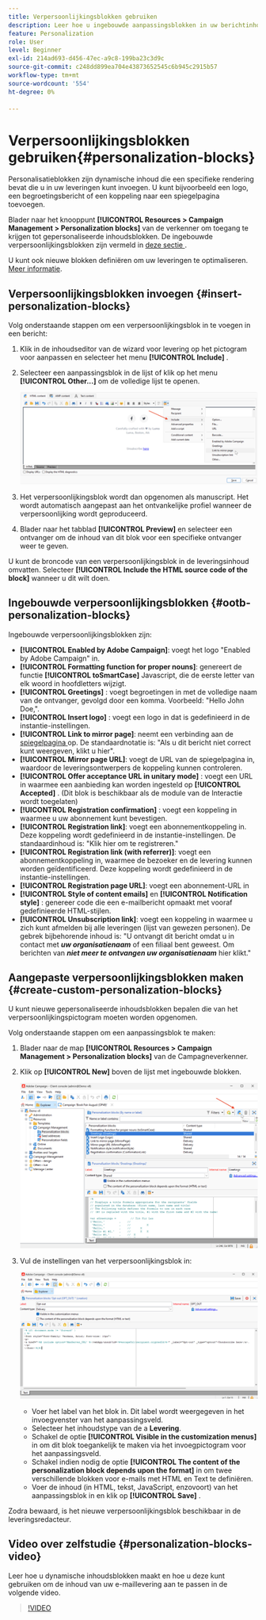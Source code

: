```yaml
---
title: Verpersoonlijkingsblokken gebruiken
description: Leer hoe u ingebouwde aanpassingsblokken in uw berichtinhoud kunt gebruiken
feature: Personalization
role: User
level: Beginner
exl-id: 214ad693-d456-47ec-a9c8-199ba23c3d9c
source-git-commit: c248dd899ea704e43873652545c6b945c2915b57
workflow-type: tm+mt
source-wordcount: '554'
ht-degree: 0%

---
```


# Verpersoonlijkingsblokken gebruiken{#personalization-blocks}

Personalisatieblokken zijn dynamische inhoud die een specifieke rendering bevat die u in uw leveringen kunt invoegen. U kunt bijvoorbeeld een logo, een begroetingsbericht of een koppeling naar een spiegelpagina toevoegen.

Blader naar het knooppunt **[!UICONTROL Resources > Campaign Management > Personalization blocks]** van de verkenner om toegang te krijgen tot gepersonaliseerde inhoudsblokken. De ingebouwde verpersoonlijkingsblokken zijn vermeld in [ deze sectie ](#ootb-personalization-blocks).

U kunt ook nieuwe blokken definiëren om uw leveringen te optimaliseren. [Meer informatie](#create-custom-personalization-blocks).

## Verpersoonlijkingsblokken invoegen {#insert-personalization-blocks}

Volg onderstaande stappen om een verpersoonlijkingsblok in te voegen in een bericht:

1. Klik in de inhoudseditor van de wizard voor levering op het pictogram voor aanpassen en selecteer het menu **[!UICONTROL Include]** .
1. Selecteer een aanpassingsblok in de lijst of klik op het menu **[!UICONTROL Other...]** om de volledige lijst te openen.

   ![](assets/perso-content-block.png)

1. Het verpersoonlijkingsblok wordt dan opgenomen als manuscript. Het wordt automatisch aangepast aan het ontvankelijke profiel wanneer de verpersoonlijking wordt geproduceerd.
1. Blader naar het tabblad **[!UICONTROL Preview]** en selecteer een ontvanger om de inhoud van dit blok voor een specifieke ontvanger weer te geven.

U kunt de broncode van een verpersoonlijkingsblok in de leveringsinhoud omvatten. Selecteer **[!UICONTROL Include the HTML source code of the block]** wanneer u dit wilt doen.

## Ingebouwde verpersoonlijkingsblokken {#ootb-personalization-blocks}

Ingebouwde verpersoonlijkingsblokken zijn:

* **[!UICONTROL Enabled by Adobe Campaign]**: voegt het logo &quot;Enabled by Adobe Campaign&quot; in.
* **[!UICONTROL Formatting function for proper nouns]**: genereert de functie **[!UICONTROL toSmartCase]** Javascript, die de eerste letter van elk woord in hoofdletters wijzigt.
* **[!UICONTROL Greetings]** : voegt begroetingen in met de volledige naam van de ontvanger, gevolgd door een komma. Voorbeeld: &quot;Hello John Doe,&quot;.
* **[!UICONTROL Insert logo]** : voegt een logo in dat is gedefinieerd in de instantie-instellingen.
* **[!UICONTROL Link to mirror page]**: neemt een verbinding aan de [ spiegelpagina ](mirror-page.md) op. De standaardnotatie is: &quot;Als u dit bericht niet correct kunt weergeven, klikt u hier&quot;.
* **[!UICONTROL Mirror page URL]**: voegt de URL van de spiegelpagina in, waardoor de leveringsontwerpers de koppeling kunnen controleren.
* **[!UICONTROL Offer acceptance URL in unitary mode]** : voegt een URL in waarmee een aanbieding kan worden ingesteld op **[!UICONTROL Accepted]** . (Dit blok is beschikbaar als de module van de Interactie wordt toegelaten)
* **[!UICONTROL Registration confirmation]** : voegt een koppeling in waarmee u uw abonnement kunt bevestigen.
* **[!UICONTROL Registration link]**: voegt een abonnementkoppeling in. Deze koppeling wordt gedefinieerd in de instantie-instellingen. De standaardinhoud is: &quot;Klik hier om te registreren.&quot;
* **[!UICONTROL Registration link (with referrer)]**: voegt een abonnementkoppeling in, waarmee de bezoeker en de levering kunnen worden geïdentificeerd. Deze koppeling wordt gedefinieerd in de instantie-instellingen.
* **[!UICONTROL Registration page URL]**: voegt een abonnement-URL in
* **[!UICONTROL Style of content emails]** en **[!UICONTROL Notification style]** : genereer code die een e-mailbericht opmaakt met vooraf gedefinieerde HTML-stijlen.
* **[!UICONTROL Unsubscription link]**: voegt een koppeling in waarmee u zich kunt afmelden bij alle leveringen (lijst van gewezen personen). De gebrek bijbehorende inhoud is: &quot;U ontvangt dit bericht omdat u in contact met ***uw organisatienaam*** of een filiaal bent geweest. Om berichten van ***niet meer te ontvangen uw organisatienaam*** hier klikt.&quot;

## Aangepaste verpersoonlijkingsblokken maken {#create-custom-personalization-blocks}

U kunt nieuwe gepersonaliseerde inhoudsblokken bepalen die van het verpersoonlijkingspictogram moeten worden opgenomen.

Volg onderstaande stappen om een aanpassingsblok te maken:

1. Blader naar de map **[!UICONTROL Resources > Campaign Management > Personalization blocks]** van de Campagneverkenner.
1. Klik op **[!UICONTROL New]** boven de lijst met ingebouwde blokken.

   ![](assets/perso-new-block.png)

1. Vul de instellingen van het verpersoonlijkingsblok in:

   ![](assets/perso-custom-block.png)

   * Voer het label van het blok in. Dit label wordt weergegeven in het invoegvenster van het aanpassingsveld.
   * Selecteer het inhoudstype van de a **Levering**.
   * Schakel de optie **[!UICONTROL Visible in the customization menus]** in om dit blok toegankelijk te maken via het invoegpictogram voor het aanpassingsveld.
   * Schakel indien nodig de optie **[!UICONTROL The content of the personalization block depends upon the format]** in om twee verschillende blokken voor e-mails met HTML en Text te definiëren.
   * Voer de inhoud (in HTML, tekst, JavaScript, enzovoort) van het aanpassingsblok in en klik op **[!UICONTROL Save]** .

Zodra bewaard, is het nieuwe verpersoonlijkingsblok beschikbaar in de leveringsredacteur.

## Video over zelfstudie {#personalization-blocks-video}

Leer hoe u dynamische inhoudsblokken maakt en hoe u deze kunt gebruiken om de inhoud van uw e-maillevering aan te passen in de volgende video.

>[!VIDEO](https://video.tv.adobe.com/v/342088?quality=12)
